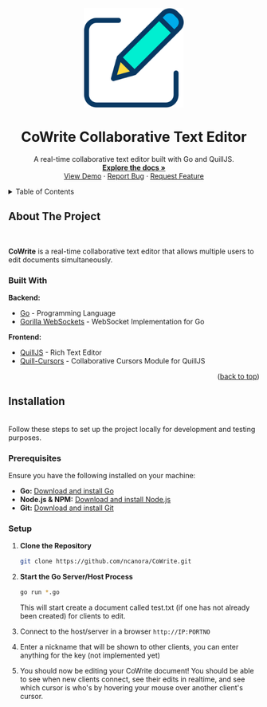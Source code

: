 <!-- PROJECT LOGO -->
<br />
<div align="center">
  <a href="https://github.com/ncanora/CoWrite">
    <img src="icon.png" alt="CoWrite Logo" width="200" height="200">
  </a>

  <h1 align="center">CoWrite Collaborative Text Editor</h1>

  <p align="center">
    A real-time collaborative text editor built with Go and QuillJS.
    <br />
    <a href="https://github.com/ncanora/CoWrite"><strong>Explore the docs »</strong></a>
    <br />
    <a href="https://github.com/ncanora/CoWrite">View Demo</a>
    ·
    <a href="https://github.com/ncanora/CoWrite/issues">Report Bug</a>
    ·
    <a href="https://github.com/ncanora/CoWrite/issues">Request Feature</a>
  </p>
</div>



<!-- TABLE OF CONTENTS -->
<details>
  <summary>Table of Contents</summary>
  <ol>
    <li>
      <a href="#about-the-project">About The Project</a>
      <ul>
        <li><a href="#built-with">Built With</a></li>
      </ul>
    </li>
    <li>
      <a href="#installation">Installation</a>
      <ul>
        <li><a href="#prerequisites">Prerequisites</a></li>
        <li><a href="#setup">Setup</a></li>
      </ul>
    </li>
    <li><a href="#roadmap">Roadmap</a></li>
    <li><a href="#contributing">Contributing</a></li>
    <li><a href="#license">License</a></li>
    <li><a href="#contact">Contact</a></li>
  </ol>
</details>



<!-- ABOUT THE PROJECT -->
## About The Project
<br>

**CoWrite** is a real-time collaborative text editor that allows multiple users to edit documents simultaneously.


### Built With

**Backend:**
- [Go](https://golang.org/) - Programming Language
- [Gorilla WebSockets](https://github.com/gorilla/websocket) - WebSocket Implementation for Go

**Frontend:**
- [QuillJS](https://quilljs.com/) - Rich Text Editor
- [Quill-Cursors](https://github.com/reedsy/quill-cursors) - Collaborative Cursors Module for QuillJS


<p align="right">(<a href="#readme-top">back to top</a>)</p>


<!-- INSTALLATION -->
## Installation
<br>
Follow these steps to set up the project locally for development and testing purposes.

### Prerequisites

Ensure you have the following installed on your machine:

- **Go:** [Download and install Go](https://golang.org/doc/install)
- **Node.js & NPM:** [Download and install Node.js](https://nodejs.org/en/download/)
- **Git:** [Download and install Git](https://git-scm.com/downloads)

### Setup

1. **Clone the Repository**
    ```sh
    git clone https://github.com/ncanora/CoWrite.git
    ```
    
2. **Start the Go Server/Host Process**
    ```sh
    go run *.go
    ```
    
    This will start create a document called test.txt (if one has not already been created) for clients to edit.
   
3. Connect to the host/server in a browser `http://IP:PORTNO`
   
4. Enter a nickname that will be shown to other clients, you can enter anything for the key (not implemented yet)
   
5. You should now be editing your CoWrite document! You should be able to see when new clients connect, see their edits in realtime, and see which cursor is who's by hovering your mouse over another client's cursor.
